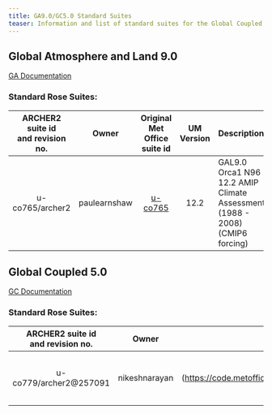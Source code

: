 ```yaml
---
title: GA9.0/GC5.0 Standard Suites
teaser: Information and list of standard suites for the Global Coupled model configuration GC5.0(GC5) and its components (Global Atmosphere and Land 9 (GAL9.0),  Global Ocean and Sea Ice 9 (GOSI9.0).
---
```


## Global Atmosphere and Land 9.0

[GA Documentation](https://code.metoffice.gov.uk/trac/gmed/wiki/GADocumentation/GAL9)
### Standard Rose Suites:

| ARCHER2 suite id <br> and revision no. | Owner | Original Met Office <br> suite id | UM Version | Description |
| :------: | :------: | :------: | :------: | :------ | 
| u-co765/archer2 | paulearnshaw | [u-co765](https://code.metoffice.gov.uk/trac/gmed/wiki/Assessment/GADocumentation/GAJobs/u-co765) | 12.2 | GAL9.0 Orca1 N96 12.2 AMIP Climate Assessment (1988 - 2008) (CMIP6 forcing) |


## Global Coupled 5.0

[GC Documentation](https://code.metoffice.gov.uk/trac/gmed/wiki/GCDev/GCDocumentation)

### Standard Rose Suites:

| ARCHER2 suite id <br> and revision no. | Owner | Original Met Office <br> suite id | UM Version | Description |
| :------: | :------: | :------: | :------: | :------ |
| u-co779/archer2@257091 | nikeshnarayan | [u-cco779](https://code.metoffice.gov.uk/trac/gmed/wiki/GCDev/GCDocumentation/u-co779| | GC5 N216 ORCA025 YR2000 present day control run |
